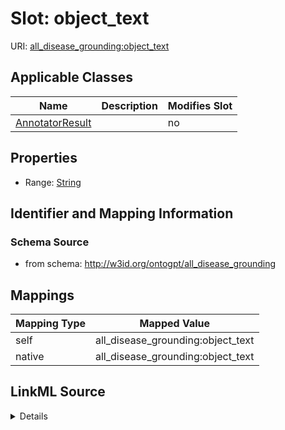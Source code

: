 

# Slot: object_text

URI: [all_disease_grounding:object_text](all_disease_grounding:object_text)



<!-- no inheritance hierarchy -->





## Applicable Classes

| Name | Description | Modifies Slot |
| --- | --- | --- |
| [AnnotatorResult](AnnotatorResult.md) |  |  no  |







## Properties

* Range: [String](String.md)





## Identifier and Mapping Information







### Schema Source


* from schema: http://w3id.org/ontogpt/all_disease_grounding




## Mappings

| Mapping Type | Mapped Value |
| ---  | ---  |
| self | all_disease_grounding:object_text |
| native | all_disease_grounding:object_text |




## LinkML Source

<details>
```yaml
name: object_text
from_schema: http://w3id.org/ontogpt/all_disease_grounding
rank: 1000
alias: object_text
owner: AnnotatorResult
domain_of:
- AnnotatorResult
range: string

```
</details>